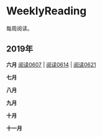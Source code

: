 # WeeklyReading
每周阅读。



## 2019年
**六月**    [阅读0607](docs/Read20190607.md) | [阅读0614](docs/Read20190614.md) | [阅读0621](docs/Read20190621.md)

**七月** 

**八月** 

**九月** 

**十月** 

**十一月** 

